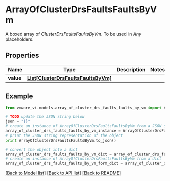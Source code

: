 # ArrayOfClusterDrsFaultsFaultsByVm

A boxed array of *ClusterDrsFaultsFaultsByVm*. To be used in *Any* placeholders. 

## Properties
Name | Type | Description | Notes
------------ | ------------- | ------------- | -------------
**value** | [**List[ClusterDrsFaultsFaultsByVm]**](ClusterDrsFaultsFaultsByVm.md) |  | 

## Example

```python
from vmware_vi.models.array_of_cluster_drs_faults_faults_by_vm import ArrayOfClusterDrsFaultsFaultsByVm

# TODO update the JSON string below
json = "{}"
# create an instance of ArrayOfClusterDrsFaultsFaultsByVm from a JSON string
array_of_cluster_drs_faults_faults_by_vm_instance = ArrayOfClusterDrsFaultsFaultsByVm.from_json(json)
# print the JSON string representation of the object
print ArrayOfClusterDrsFaultsFaultsByVm.to_json()

# convert the object into a dict
array_of_cluster_drs_faults_faults_by_vm_dict = array_of_cluster_drs_faults_faults_by_vm_instance.to_dict()
# create an instance of ArrayOfClusterDrsFaultsFaultsByVm from a dict
array_of_cluster_drs_faults_faults_by_vm_form_dict = array_of_cluster_drs_faults_faults_by_vm.from_dict(array_of_cluster_drs_faults_faults_by_vm_dict)
```
[[Back to Model list]](../README.md#documentation-for-models) [[Back to API list]](../README.md#documentation-for-api-endpoints) [[Back to README]](../README.md)


